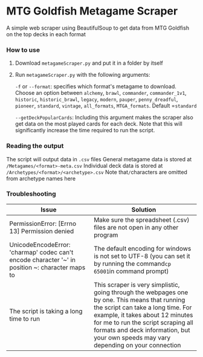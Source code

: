 # MTG Goldfish Metagame Scraper

A simple web scraper using BeautifulSoup to get data from MTG Goldfish on the top decks in each format

### How to use

1. Download ```metagameScraper.py``` and put it in a folder by itself

2. Run ```metagameScraper.py``` with the following arguments:

    ```-f``` or ```--format```: specifies which format's metagame to download. Choose an option between ```alchemy```, ```brawl```, ```commander```, ```commander_1v1```, ```historic```, ```historic_brawl```, ```legacy```, ```modern```, ```pauper```, ```penny_dreadful```, ```pioneer```, ```standard```, ```vintage```, ```all_formats```, ```MTGA_formats```. Default =```standard```
    
    ```--getDeckPopularCards```: Including this argument makes the scraper also get data on the most played cards for each deck. Note that this will significantly increase the time required to run the script.

### Reading the output

The script will output data in ```.csv``` files
General metagame data is stored at ```/Metagames/<format>-meta.csv```
Individual deck data is stored at ```/Archetypes/<format>/<archetype>.csv``` Note that```/```characters are omitted from archetype names here



### Troubleshooting
| Issue | Solution |
| ----- | -------- |
| PermissionError: [Errno 13] Permission denied | Make sure the spreadsheet (.csv) files are not open in any other program |
| UnicodeEncodeError: 'charmap' codec can't encode character '~' in position ~: character maps to <undefined> | The default encoding for windows is not set to UTF-8 (you can set it by running the command```cp 65001```in command prompt) |
| The script is taking a long time to run | This scraper is very simplistic, going through the webpages one by one. This means that running the script can take a long time. For example, it takes about 12 minutes for me to run the script scraping all formats and deck information, but your own speeds may vary depending on your connection |